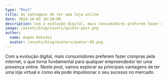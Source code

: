 ```yaml
---
type: "Post"
title: As vantagens de ter uma loja online
date: 2024-10-02 10:20:00
description: Com a evolução digital, mais consumidores preferem fazer compras pela internet, o que torna fundamental para qualquer empreendedor ter uma presença online.
image: /assets/blog/covers/quinto-post.png
author:
  name: Aspen Dokidis
  avatar: /assets/blog/avatars/avatar-05.png
---
```


Com a evolução digital, mais consumidores preferem fazer compras pela internet, o que torna fundamental para qualquer empreendedor ter uma presença online. Neste post, vamos explorar as principais vantagens de ter uma loja virtual e como ela pode impulsionar o seu sucesso no mercado.